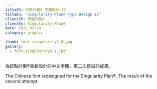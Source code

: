 ```yaml
---
titleZh: 奇點計劃® 字體設計 II
titleEn: "Singularity Plan® Type Design II"
clientZh: 奇點計劃®
clientEn: Singularity Plan®
date: 2022-03-10
category: graphic

thumb: font-singularity2-0.jpg
gallery:
  - font-singularity2-1.jpg
---
```


為起點計劃®重新設計的中文字體，第二次嘗試的成果。

<!-- lang -->

The Chinese font redesigned for the Singularity Plan®. The result of the second attempt.
